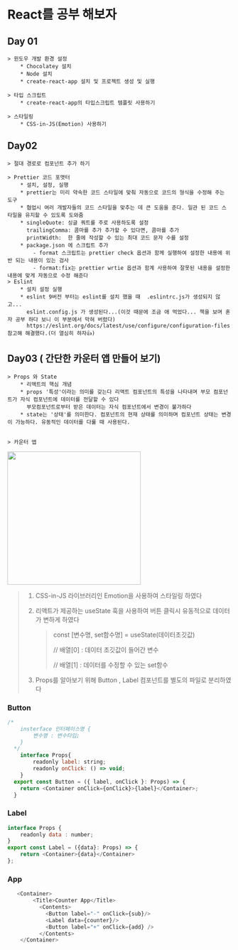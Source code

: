 # React를 공부 해보자

## Day 01
    > 윈도우 개발 환경 설정
        * Chocolatey 설치
        * Node 설치
        * create-react-app 설치 및 프로젝트 생성 및 실행
    
    > 타입 스크립트 
        * create-react-app의 타입스크립트 템플릿 사용하기

    > 스타일링 
        * CSS-in-JS(Emotion) 사용하기
## Day02
    > 절대 경로로 컴포넌트 추가 하기

    > Prettier 코드 포맷터
        * 설치, 설정, 실행
        * prettier는 미리 약속한 코드 스타일에 맞춰 자동으로 코드의 형식을 수정해 주는 도구
        * 협업시 여러 개발자들의 코드 스타일을 맞추는 데 큰 도움을 준다. 일관 된 코드 스타일을 유지할 수 있도록 도와줌
        * singleQuote: 싱글 쿼트를 주로 사용하도록 설정
          trailingComma: 콤마를 추가 추가할 수 있다면, 콤마를 추가
          printWidth:  한 줄에 작성할 수 있는 최대 코드 문자 수를 설정
        * package.json 에 스크립트 추가
            - format 스크립트는 prettier check 옵션과 함께 실행하여 설정한 내용에 위반 되는 내용이 있는 검사
            - format:fix는 prettier wrtie 옵션과 함계 사용하여 잘못된 내용을 설정한 내용에 맞게 자동으로 수정 해준다
    > Eslint
        * 설치 설정 실행
        * eslint 9버전 부터는 eslint를 설치 했을 때  .eslintrc.js가 생성되지 않고...
          eslint.config.js 가 생성된다...(이것 때문에 조금 애 먹었다... 책을 보며 혼자 공부 하다 보니 이 부분에서 막혀 버렸다)
          https://eslint.org/docs/latest/use/configure/configuration-files 참고해 해결했다.(더 열심히 하자👍)

## Day03 ( 간단한 카운터 앱 만들어 보기)
    > Props 와 State
        * 리액트의 핵심 개념 
        * props '특성'이라는 의미를 갖는다 리액트 컴포넌트의 특성을 나타내며 부모 컴포넌트가 자식 컴포넌트에 데이터를 전달할 수 있다
          부모컴포넌트로부터 받은 데이터는 자식 컴포넌트에서 변경이 불가하다
        * state는 '상태'를 의미한다. 컴포넌트의 현재 상태를 의미하며 컴포넌트 상태는 변경이 가능하다. 유동적인 데이터를 다룰 때 사용된다.
   
    
    > 카운터 앱
<img src="https://github.com/user-attachments/assets/fd9d28c9-ca73-4091-8832-21473991edc0" width=300>

> 1. CSS-in-JS 라이브러리인 Emotion을 사용하여 스타일링 하였다
>
> 2. 리액트가 제공하는 useState 훅을 사용하여 버튼 클릭시 유동적으로 데이터가 변하게 하였다
>    > const [변수명, set함수명] = useState(데이터초깃값)
>    >
>    > // 배열[0] : 데이터 초깃값이 들어간 변수
>    >
>    > // 배열[1] : 데이터를 수정할 수 있는 set함수
>
> 3. Props를 알아보기 위해 Button , Label 컴포넌트를 별도의 파일로 분리하였다
### Button
```javascript
/*
    insterface 인터페이스명 {
        변수명 : 변수타입;
    }
  */
    interface Props{
        readonly label: string;
        readonly onClick: () => void;
    }
  export const Button = ({ label, onClick }: Props) => {
    return <Container onClick={onClick}>{label}</Container>;
  }
```
### Label
```javascript
interface Props {
    readonly data : number;
}
export const Label = ({data}: Props) => {
    return <Container>{data}</Container>
};
```
### App
```javascript
   <Container>
        <Title>Counter App</Title>
          <Contents>
            <Button label="-" onClick={sub}/>
            <Label data={counter}/>
            <Button label="+" onClick={add} />
          </Contents>
    </Container>
```
